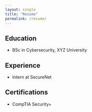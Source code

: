 ```yaml
---
layout: single
title: "Resume"
permalink: /resume/
---
```


## Education
- BSc in Cybersecurity, XYZ University

## Experience
- Intern at SecureNet

## Certifications
- CompTIA Security+
